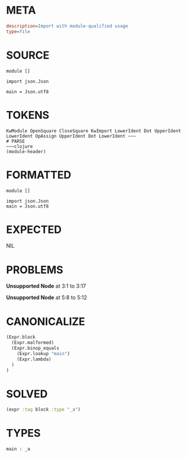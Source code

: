 # META
~~~ini
description=Import with module-qualified usage
type=file
~~~
# SOURCE
~~~roc
module []

import json.Json

main = Json.utf8
~~~
# TOKENS
~~~text
KwModule OpenSquare CloseSquare KwImport LowerIdent Dot UpperIdent LowerIdent OpAssign UpperIdent Dot LowerIdent ~~~
# PARSE
~~~clojure
(module-header)
~~~
# FORMATTED
~~~roc
module []

import json.Json
main = Json.utf8
~~~
# EXPECTED
NIL
# PROBLEMS
**Unsupported Node**
at 3:1 to 3:17

**Unsupported Node**
at 5:8 to 5:12

# CANONICALIZE
~~~clojure
(Expr.block
  (Expr.malformed)
  (Expr.binop_equals
    (Expr.lookup "main")
    (Expr.lambda)
  )
)
~~~
# SOLVED
~~~clojure
(expr :tag block :type "_a")
~~~
# TYPES
~~~roc
main : _a
~~~

